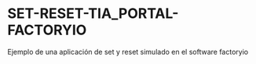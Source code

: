 # SET-RESET-TIA_PORTAL-FACTORYIO
Ejemplo de una aplicación de set y reset simulado en el software factoryio
